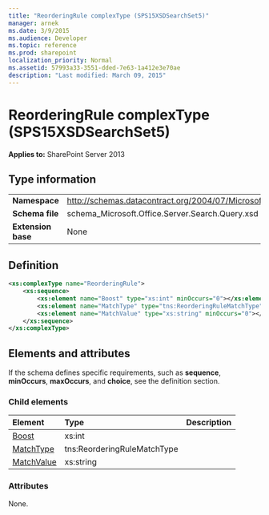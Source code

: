 ```yaml
---
title: "ReorderingRule complexType (SPS15XSDSearchSet5)"
manager: arnek
ms.date: 3/9/2015
ms.audience: Developer
ms.topic: reference
ms.prod: sharepoint
localization_priority: Normal
ms.assetid: 57993a33-3551-dded-7e63-1a412e3e70ae
description: "Last modified: March 09, 2015"
---
```


# ReorderingRule complexType (SPS15XSDSearchSet5)

 
  
 **Applies to:** SharePoint Server 2013
  
## Type information

|||
|:-----|:-----|
|**Namespace** <br/> |http://schemas.datacontract.org/2004/07/Microsoft.Office.Server.Search.Query  <br/> |
|**Schema file** <br/> |schema_Microsoft.Office.Server.Search.Query.xsd  <br/> |
|**Extension base** <br/> |None  <br/> |
   
## Definition

```XML
<xs:complexType name="ReorderingRule">
    <xs:sequence>
        <xs:element name="Boost" type="xs:int" minOccurs="0"></xs:element>
        <xs:element name="MatchType" type="tns:ReorderingRuleMatchType" minOccurs="0"></xs:element>
        <xs:element name="MatchValue" type="xs:string" minOccurs="0"></xs:element>
    </xs:sequence>
</xs:complexType>

```

## Elements and attributes

If the schema defines specific requirements, such as **sequence**, **minOccurs**, **maxOccurs**, and **choice**, see the definition section. 
  
### Child elements

|**Element**|**Type**|**Description**|
|:-----|:-----|:-----|
|[Boost](boost-element-reorderingrule-complextypesps15xsdsearchset5.md) <br/> |xs:int  <br/> ||
|[MatchType](matchtype-element-reorderingrule-complextypesps15xsdsearchset5.md) <br/> |tns:ReorderingRuleMatchType  <br/> ||
|[MatchValue](matchvalue-element-reorderingrule-complextypesps15xsdsearchset5.md) <br/> |xs:string  <br/> ||
   
### Attributes

None.
  

